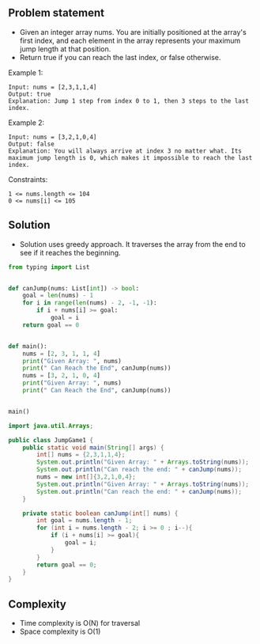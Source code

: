 ## Problem statement
- Given an integer array nums. You are initially positioned at the array's first index, and each element in the array represents your maximum jump length at that position.
- Return true if you can reach the last index, or false otherwise.

Example 1:
```
Input: nums = [2,3,1,1,4]
Output: true
Explanation: Jump 1 step from index 0 to 1, then 3 steps to the last index.
```
Example 2:
```
Input: nums = [3,2,1,0,4]
Output: false
Explanation: You will always arrive at index 3 no matter what. Its maximum jump length is 0, which makes it impossible to reach the last index.
```
Constraints:
```
1 <= nums.length <= 104
0 <= nums[i] <= 105
```

## Solution
- Solution uses greedy approach. It traverses the array from the end to see if it reaches the beginning.

```python
from typing import List


def canJump(nums: List[int]) -> bool:
    goal = len(nums) - 1
    for i in range(len(nums) - 2, -1, -1):
        if i + nums[i] >= goal:
            goal = i
    return goal == 0


def main():
    nums = [2, 3, 1, 1, 4]
    print("Given Array: ", nums)
    print(" Can Reach the End", canJump(nums))
    nums = [3, 2, 1, 0, 4]
    print("Given Array: ", nums)
    print(" Can Reach the End", canJump(nums))


main()
```
```java
import java.util.Arrays;

public class JumpGame1 {
    public static void main(String[] args) {
        int[] nums = {2,3,1,1,4};
        System.out.println("Given Array: " + Arrays.toString(nums));
        System.out.println("Can reach the end: " + canJump(nums));
        nums = new int[]{3,2,1,0,4};
        System.out.println("Given Array: " + Arrays.toString(nums));
        System.out.println("Can reach the end: " + canJump(nums));
    }

    private static boolean canJump(int[] nums) {
        int goal = nums.length - 1;
        for (int i = nums.length - 2; i >= 0 ; i--){
            if (i + nums[i] >= goal){
                goal = i;
            }
        }
        return goal == 0;
    }
}
```

## Complexity

- Time complexity is O(N) for traversal
- Space complexity is O(1)